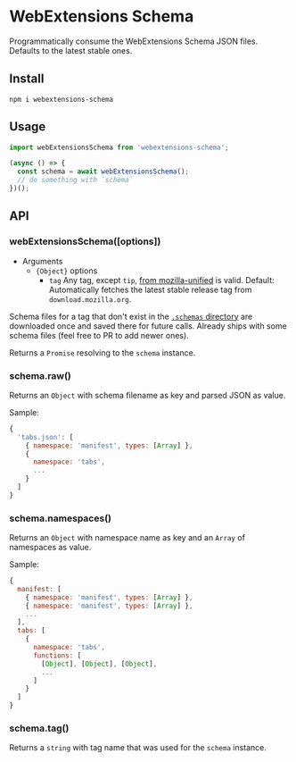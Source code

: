 # WebExtensions Schema

Programmatically consume the WebExtensions Schema JSON files. Defaults to the latest stable ones.

## Install

```
npm i webextensions-schema
```

## Usage

```ts
import webExtensionsSchema from 'webextensions-schema';

(async () => {
  const schema = await webExtensionsSchema();
  // do something with `schema`
})();
```

## API

### webExtensionsSchema([options])

- Arguments
  - `{Object}` options
    - `tag` Any tag, except `tip`, [from mozilla-unified](https://hg.mozilla.org/mozilla-unified/tags) is valid. Default: Automatically fetches the latest stable release tag from `download.mozilla.org`.

Schema files for a tag that don't exist in the [`.schemas`
directory](https://github.com/stoically/webextensions-schema/tree/master/.schemas)
are downloaded once and saved there for future calls. Already ships with some
schema files (feel free to PR to add newer ones).

Returns a `Promise` resolving to the `schema` instance.

### schema.raw()

Returns an `Object` with schema filename as key and parsed JSON as value.

Sample:

```js
{
  'tabs.json': [
    { namespace: 'manifest', types: [Array] },
    {
      namespace: 'tabs',
      ...
    }
  ]
}
```

### schema.namespaces()

Returns an `Object` with namespace name as key and an `Array` of namespaces as value.

Sample:

```js
{
  manifest: [
    { namespace: 'manifest', types: [Array] },
    { namespace: 'manifest', types: [Array] },
    ...
  ],
  tabs: [
    {
      namespace: 'tabs',
      functions: [
        [Object], [Object], [Object],
        ...
      ]
    }
  ]
}
```

### schema.tag()

Returns a `string` with tag name that was used for the `schema` instance.

